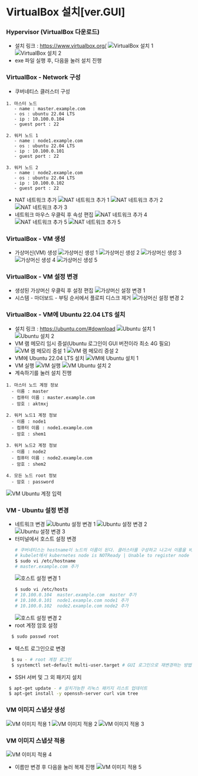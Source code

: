 # VirtualBox 설치[ver.GUI]

### Hypervisor (VirtualBox 다운로드)

- 설치 링크 : https://www.virtualbox.org/
  ![VirtualBox 설치 1](./images/k8s/virtualbox_down_1.png)
  ![VirtualBox 설치 2](./images/k8s/virtualbox_down_2.png)
- exe 파일 실행 후, 다음을 눌러 설치 진행

### VirtualBox - Network 구성

- 쿠버네티스 클러스터 구성
```plaintext
1. 마스터 노드
   - name : master.example.com
   - os : ubuntu 22.04 LTS
   - ip : 10.100.0.104
   - guest port : 22

2. 워커 노드 1
   - name : node1.example.com
   - os : ubuntu 22.04 LTS
   - ip : 10.100.0.101
   - guest port : 22

3. 워커 노드 2
   - name : node2.example.com
   - os : ubuntu 22.04 LTS
   - ip : 10.100.0.102
   - guest port : 22
```

- NAT 네트워크 추가
  ![NAT 네트워크 추가 1](./images/k8s/NAT_네트워크추가_1.png)
  ![NAT 네트워크 추가 2](./images/k8s/NAT_네트워크추가_2.png)
  ![NAT 네트워크 추가 3](./images/k8s/NAT_네트워크추가_3.png)
- 네트워크 마우스 우클릭 후 속성 편집
  ![NAT 네트워크 추가 4](./images/k8s/NAT_네트워크추가_4.png)
  ![NAT 네트워크 추가 5](./images/k8s/NAT_네트워크추가_5.png)
  ![NAT 네트워크 추가 5](./images/k8s/NAT_네트워크추가_6.png)

### VirtualBox - VM 생성

- 가상머신(VM) 생성
  ![가상머신 생성 1](./images/k8s/가상머신생성_1.png)
  ![가상머신 생성 2](./images/k8s/가상머신생성_2.png)
  ![가상머신 생성 3](./images/k8s/가상머신생성_3.jpg)
  ![가상머신 생성 4](./images/k8s/가상머신생성_4.png)
  ![가상머신 생성 5](./images/k8s/가상머신생성_5.png)

### VirtualBox - VM 설정 변경

- 생성된 가상머신 우클릭 후 설정 편집
  ![가상머신 설정 변경 1](./images/k8s/가상머신설정변경_1.png)
- 시스템 - 마더보드 - 부팅 순서에서 플로피 디스크 제거
  ![가상머신 설정 변경 2](./images/k8s/가상머신설정변경_2.png)

### VirtualBox - VM에 Ubuntu 22.04 LTS 설치

- 설치 링크 : https://ubuntu.com/#download
![Ubuntu 설치 1](./images/k8s/ubuntu_down_1.png)
![Ubuntu 설치 2](./images/k8s/ubuntu_down_2.png)
- VM 램 메모리 임시 증설(Ubuntu 로그인이 GUI 버전이라 최소 4G 필요)
![VM 램 메모리 증설 1](./images/k8s/가상머신램메모리증가_1.png)
![VM 램 메모리 증설 2](./images/k8s/가상머신램메모리증가_2.png)
- VM에 Ubuntu 22.04 LTS 설치
![VM에 Ubuntu 설치 1](./images/k8s/ubuntu_install_1.png)
- VM 실행
![VM 실행](./images/k8s/가상머신실행_1.png)
![VM Ubuntu 설치 2](./images/k8s/ubuntu_install_2.png)
- 계속하기를 눌러 설치 진행
```plaintext
1. 마스터 노드 계정 정보
  - 이름 : master
  - 컴퓨터 이름 : master.example.com
  - 암호 : aktmxj  
  
2. 워커 노드1 계정 정보
  - 이름 : node1
  - 컴퓨터 이름 : node1.example.com
  - 암호 : shem1  
  
3. 워커 노드2 계정 정보
  - 이름 : node2
  - 컴퓨터 이름 : node2.example.com
  - 암호 : shem2
  
4. 모든 노드 root 정보
  - 암호 : password
```
![VM Ubuntu 계정 입력](./images/k8s/우분투계정정보_1.png)

### VM - Ubuntu 설정 변경
- 네트워크 변경
![Ubuntu 설정 변경 1](./images/k8s/우분투설정변경_1.png)
![Ubuntu 설정 변경 2](./images/k8s/우분투설정변경_2.png)
![Ubuntu 설정 변경 3](./images/k8s/우분투설정변경_3.png)
- 터미널에서 호스트 설정 변경
  ```bash
  # 쿠버네티스는 hostname이 노드의 이름이 된다. 클러스터를 구성하고 나고서 이름을 바꿀 경우,
  # kubelet에서 kubernetes node is NOTReady | Unable to register node "node-server", it is forbidden 에러가 발생하니 주의
  $ sudo vi /etc/hostname
  # master.example.com 추가
  ```
  ![호스트 설정 변경 1](./images/k8s/호스트설정변경_1.png)
  ```bash
  $ sudo vi /etc/hosts
  # 10.100.0.104  master.example.com  master 추가
  # 10.100.0.101  node1.example.com node1 추가
  # 10.100.0.102  node2.example.com node2 추가
  ```
  ![호스트 설정 변경 2](./images/k8s/호스트설정변경_2.png)
- root 계정 암호 설정
```bash
  $ sudo passwd root
  ```
- 텍스트 로그인으로 변경
```bash
  $ su - # root 계정 로그인
  $ systemctl set-default multi-user.target # GUI 로그인으로 재변경하는 방법 : systemctl isolate graphical.target 
  ```

- SSH 서버 및 그 외 패키지 설치
 ```bash
  $ apt-get update - # 설치가능한 리눅스 패키지 리스트 업데이트
  $ apt-get install -y openssh-server curl vim tree 
  ```
### VM 이미지 스냅샷 생성

![VM 이미지 적용 1](./images/k8s/vm_이미지적용_1.png)
![VM 이미지 적용 2](./images/k8s/vm_이미지적용_2.png)
![VM 이미지 적용 3](./images/k8s/vm_이미지적용_3.png)

### VM 이미지 스냅샷 적용

![VM 이미지 적용 4](./images/k8s/vm_이미지적용_4.png)
- 이름만 변경 후 다음을 눌러 복제 진행
  ![VM 이미지 적용 5](./images/k8s/vm_이미지적용_5.jpg)